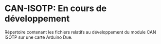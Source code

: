 # CAN-ISOTP: En cours de développement
Répertoire contenant les fichiers relatifs au développement 
du module CAN ISOTP sur une carte Arduino Due.
